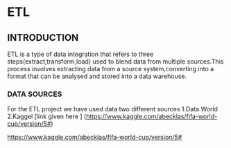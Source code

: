 # ETL

## INTRODUCTION
ETL is a type of data integration that refers to three steps(extract,transform,load) used to blend data from multiple sources.This process involves extracting data from a source system,converting into a format that can be analysed and stored into a data warehouse.

### DATA SOURCES 
For the ETL project we have used data two different sources
1.Data.World
2.Kaggel
       [link given here ] (https://www.kaggle.com/abecklas/fifa-world-cup/version/5#)

https://www.kaggle.com/abecklas/fifa-world-cup/version/5#
